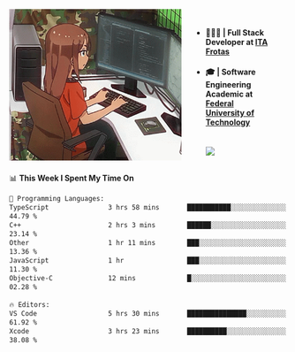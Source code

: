 
<body >
  <div style="display: flex; width: auto; margin-right: 30px ">
    <img align="right" width="312" height="274" style="padding-right:20px; " src="assets/umiko.gif" alt="Computer man" />
    <ul style="flex: 1;">
      <li><h4>🧑🏽‍💻 | Full Stack Developer at <a href="https://itafrotas.com//">ITA Frotas</a></h4></li>
      <li><h4>🎓 | Software Engineering Academic at <a href="http://www.utfpr.edu.br/">Federal University of Technology</a></h4></li>
      <br/>
      <a href="https://skillicons.dev">
        <img src="https://skillicons.dev/icons?i=ts,react,nodejs,go,swift,js,adonis,postgres,c,heroku,gradle,firebase,flutter,docker,aws,java,redis,kubernetes&theme=light&&perline=6 " />
      </a>
    </ul>  
    <br/>
  </div>
</body>


<!--START_SECTION:waka-->
📊 **This Week I Spent My Time On** 

```text
💬 Programming Languages: 
TypeScript               3 hrs 58 mins       ███████████░░░░░░░░░░░░░░   44.79 % 
C++                      2 hrs 3 mins        ██████░░░░░░░░░░░░░░░░░░░   23.14 % 
Other                    1 hr 11 mins        ███░░░░░░░░░░░░░░░░░░░░░░   13.36 % 
JavaScript               1 hr                ███░░░░░░░░░░░░░░░░░░░░░░   11.30 % 
Objective-C              12 mins             █░░░░░░░░░░░░░░░░░░░░░░░░   02.28 % 

🔥 Editors: 
VS Code                  5 hrs 30 mins       ███████████████░░░░░░░░░░   61.92 % 
Xcode                    3 hrs 23 mins       ██████████░░░░░░░░░░░░░░░   38.08 % 
```


<!--END_SECTION:waka-->

<!--
**danielr0d/danielr0d** is a ✨ _special_ ✨ repository because its `README.md` (this file) appears on your GitHub profile.

Here are some ideas to get you started:

- 🔭 I’m currently working on ...
- 🌱 I’m currently learning ...
- 👯 I’m looking to collaborate on ...
- 🤔 I’m looking for help with ...
- 💬 Ask me about ...
- 📫 How to reach me: ...
- 😄 Pronouns: ...
- ⚡ Fun fact: ...
-->
